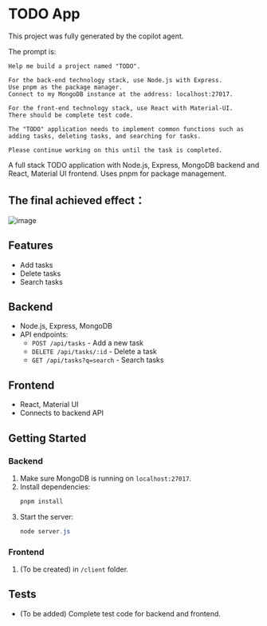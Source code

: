# TODO App

This project was fully generated by the copilot agent.

The prompt is:

```
Help me build a project named "TODO".

For the back-end technology stack, use Node.js with Express.
Use pnpm as the package manager.
Connect to my MongoDB instance at the address: localhost:27017.

For the front-end technology stack, use React with Material-UI.
There should be complete test code.

The "TODO" application needs to implement common functions such as adding tasks, deleting tasks, and searching for tasks.

Please continue working on this until the task is completed.

```

A full stack TODO application with Node.js, Express, MongoDB backend and React, Material UI frontend. Uses pnpm for package management.

## The final achieved effect：
![image](https://github.com/user-attachments/assets/71d75dff-4e5f-47ec-bcf4-b039f14222c7)


## Features

- Add tasks
- Delete tasks
- Search tasks

## Backend

- Node.js, Express, MongoDB
- API endpoints:
  - `POST /api/tasks` - Add a new task
  - `DELETE /api/tasks/:id` - Delete a task
  - `GET /api/tasks?q=search` - Search tasks

## Frontend

- React, Material UI
- Connects to backend API

## Getting Started

### Backend

1. Make sure MongoDB is running on `localhost:27017`.
2. Install dependencies:
   ```powershell
   pnpm install
   ```
3. Start the server:
   ```powershell
   node server.js
   ```

### Frontend

1. (To be created) in `/client` folder.

## Tests

- (To be added) Complete test code for backend and frontend.
